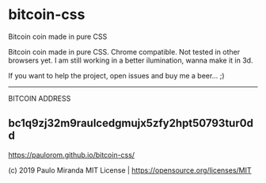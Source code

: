 # bitcoin-css
Bitcoin coin made in pure CSS

Bitcoin coin made in pure CSS. Chrome compatible. Not tested in other browsers yet. I am still working in a better ilumination, wanna make it in 3d.

If you want to help the project, open issues and buy me a beer... ;)

------------------------------------
BITCOIN ADDRESS

bc1q9zj32m9raulcedgmujx5zfy2hpt50793tur0dd
------------------------------------

https://paulorom.github.io/bitcoin-css/

    
(c) 2019 Paulo Miranda
MIT License | https://opensource.org/licenses/MIT

